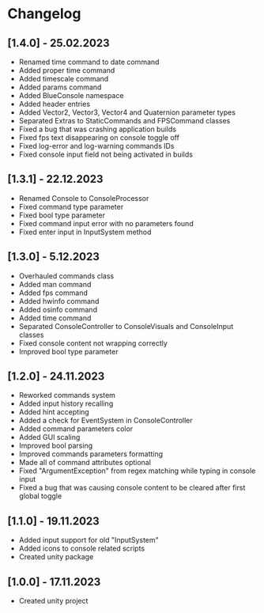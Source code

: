 # Changelog

## [1.4.0] - 25.02.2023
 - Renamed time command to date command
 - Added proper time command
 - Added timescale command
 - Added params command
 - Added BlueConsole namespace
 - Added header entries
 - Added Vector2, Vector3, Vector4 and Quaternion parameter types
 - Separated Extras to StaticCommands and FPSCommand classes
 - Fixed a bug that was crashing application builds
 - Fixed fps text disappearing on console toggle off
 - Fixed log-error and log-warning commands IDs
 - Fixed console input field not being activated in builds

## [1.3.1] - 22.12.2023
 - Renamed Console to ConsoleProcessor
 - Fixed command type parameter
 - Fixed bool type parameter
 - Fixed command input error with no parameters found
 - Fixed enter input in InputSystem method

## [1.3.0] - 5.12.2023
 - Overhauled commands class
 - Added man command
 - Added fps command
 - Added hwinfo command
 - Added osinfo command
 - Added time command
 - Separated ConsoleController to ConsoleVisuals and ConsoleInput classes
 - Fixed console content not wrapping correctly
 - Improved bool type parameter


## [1.2.0] - 24.11.2023
 - Reworked commands system
 - Added input history recalling
 - Added hint accepting
 - Added a check for EventSystem in ConsoleController
 - Added command parameters color
 - Added GUI scaling
 - Improved bool parsing
 - Improved commands parameters formatting
 - Made all of command attributes optional
 - Fixed "ArgumentException" from regex matching while typing in console input
 - Fixed a bug that was causing console content to be cleared after first global toggle

## [1.1.0] - 19.11.2023
 - Added input support for old "InputSystem"
 - Added icons to console related scripts
 - Created unity package

## [1.0.0] - 17.11.2023
 - Created unity project
